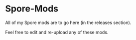 # Spore-Mods
All of my Spore mods are to go here (in the releases section). 

Feel free to edit and re-upload any of these mods.
